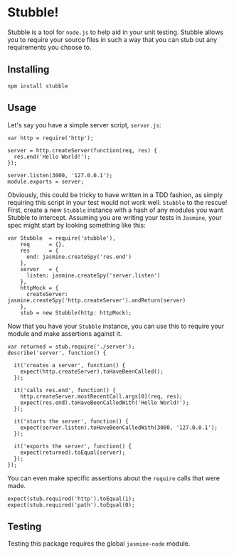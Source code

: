 # Stubble!

Stubble is a tool for `node.js` to help aid in your unit testing.  Stubble allows you
to require your source files in such a way that you can stub out any requirements you
choose to.

## Installing

    npm install stubble

## Usage

Let's say you have a simple server script, `server.js`:

    var http = require('http');

    server = http.createServer(function(req, res) {
      res.end('Hello World!');
    });

    server.listen(3000, '127.0.0.1');
    module.exports = server;

Obviously, this could be tricky to have written in a TDD fashion, as simply requiring
this script in your test would not work well.  `Stubble` to the rescue! First, create
a new `Stubble` instance with a hash of any modules you want Stubble to intercept.
Assuming you are writing your tests in `Jasmine`, your spec might start by looking something
like this:

    var Stubble  = require('stubble'),
        req      = {},
        res      = {
          end: jasmine.createSpy('res.end')
        },
        server   = {
          listen: jasmine.createSpy('server.listen')
        },
        httpMock = {
          createServer: jasmine.createSpy('http.createServer').andReturn(server)
        },
        stub = new Stubble(http: httpMock);

Now that you have your `Stubble` instance, you can use this to require your
module and make assertions against it.

    var returned = stub.require('./server');
    describe('server', function() {

      it('creates a server', function() {
        expect(http.createServer).toHaveBeenCalled();
      });

      it('calls res.end', function() {
        http.createServer.mostRecentCall.args[0](req, res);
        expect(res.end).toHaveBeenCalledWith('Hello World!');
      });

      it('starts the server', function() {
        expect(server.listen).toHaveBeenCalledWith(3000, '127.0.0.1');
      });

      it('exports the server', function() {
        expect(returned).toEqual(server);
      });
    });

You can even make specific assertions about the `require` calls that were made.

    expect(stub.required('http').toEqual(1);
    expect(stub.required('path').toEqual(0);

## Testing
Testing this package requires the global `jasmine-node` module.


